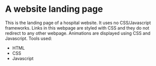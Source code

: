 # A website landing page

This is the landing page of a hospital website. It uses no CSS/Javascript frameworks. Links in this webpage are styled with CSS and they do not redirect to any other webpage.
Animations are displayed using CSS and Javascript.
Tools used:
* HTML
* CSS
* Javascript
